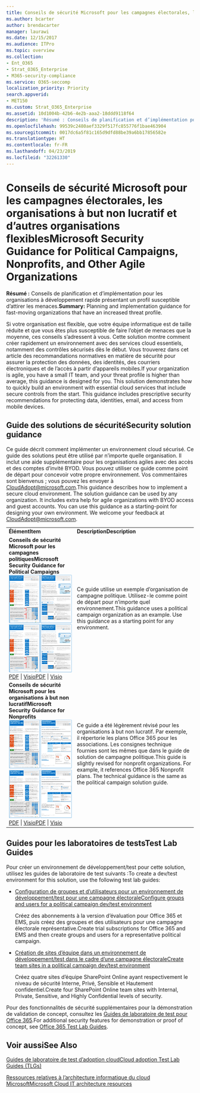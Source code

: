 ```yaml
---
title: Conseils de sécurité Microsoft pour les campagnes électorales, les organisations à but non lucratif et d’autres organisations flexibles
ms.author: bcarter
author: brendacarter
manager: laurawi
ms.date: 12/15/2017
ms.audience: ITPro
ms.topic: overview
ms.collection:
- Ent_O365
- Strat_O365_Enterprise
- M365-security-compliance
ms.service: O365-seccomp
localization_priority: Priority
search.appverid:
- MET150
ms.custom: Strat_O365_Enterprise
ms.assetid: 10d1004b-42b6-4e2b-aaa2-18ddd9118f64
description: 'Résumé : Conseils de planification et d’implémentation pour les organisations à développement rapide présentant un profil susceptible d’attirer les menaces.'
ms.openlocfilehash: 99539c2480aef3329f517fc855776f1bae463904
ms.sourcegitcommit: 0017dc6a5f81c165d9dfd88be39a6bb17856582e
ms.translationtype: HT
ms.contentlocale: fr-FR
ms.lasthandoff: 04/23/2019
ms.locfileid: "32261330"
---
```

# <a name="microsoft-security-guidance-for-political-campaigns-nonprofits-and-other-agile-organizations"></a><span data-ttu-id="06bbd-103">Conseils de sécurité Microsoft pour les campagnes électorales, les organisations à but non lucratif et d’autres organisations flexibles</span><span class="sxs-lookup"><span data-stu-id="06bbd-103">Microsoft Security Guidance for Political Campaigns, Nonprofits, and Other Agile Organizations</span></span>

 <span data-ttu-id="06bbd-104">**Résumé :** Conseils de planification et d’implémentation pour les organisations à développement rapide présentant un profil susceptible d’attirer les menaces.</span><span class="sxs-lookup"><span data-stu-id="06bbd-104">**Summary:** Planning and implementation guidance for fast-moving organizations that have an increased threat profile.</span></span>
  
<span data-ttu-id="06bbd-p101">Si votre organisation est flexible, que votre équipe informatique est de taille réduite et que vous êtes plus susceptible de faire l’objet de menaces que la moyenne, ces conseils s’adressent à vous. Cette solution montre comment créer rapidement un environnement avec des services cloud essentiels, notamment des contrôles sécurisés dès le début. Vous trouverez dans cet article des recommandations normatives en matière de sécurité pour assurer la protection des données, des identités, des courriers électroniques et de l’accès à partir d’appareils mobiles.</span><span class="sxs-lookup"><span data-stu-id="06bbd-p101">If your organization is agile, you have a small IT team, and your threat profile is higher than average, this guidance is designed for you. This solution demonstrates how to quickly build an environment with essential cloud services that include secure controls from the start. This guidance includes prescriptive security recommendations for protecting data, identities, email, and access from mobile devices.</span></span>
  
## <a name="security-solution-guidance"></a><span data-ttu-id="06bbd-108">Guide des solutions de sécurité</span><span class="sxs-lookup"><span data-stu-id="06bbd-108">Security solution guidance</span></span>

<span data-ttu-id="06bbd-p102">Ce guide décrit comment implémenter un environnement cloud sécurisé. Ce guide des solutions peut être utilisé par n’importe quelle organisation. Il inclut une aide supplémentaire pour les organisations agiles avec des accès et des comptes d’invité BYOD. Vous pouvez utiliser ce guide comme point de départ pour concevoir votre propre environnement. Vos commentaires sont bienvenus ; vous pouvez les envoyer à [CloudAdopt@microsoft.com](mailto:CloudAdopt@microsoft.com).</span><span class="sxs-lookup"><span data-stu-id="06bbd-p102">This guidance describes how to implement a secure cloud environment. The solution guidance can be used by any organization. It includes extra help for agile organizations with BYOD access and guest accounts. You can use this guidance as a starting-point for designing your own environment. We welcome your feedback at [CloudAdopt@microsoft.com](mailto:CloudAdopt@microsoft.com).</span></span> 
  
|||
|:-----|:-----|
|<span data-ttu-id="06bbd-114">**Élément**</span><span class="sxs-lookup"><span data-stu-id="06bbd-114">**Item**</span></span> <br/> |<span data-ttu-id="06bbd-115">**Description**</span><span class="sxs-lookup"><span data-stu-id="06bbd-115">**Description**</span></span> <br/> |
|<span data-ttu-id="06bbd-116">**Conseils de sécurité Microsoft pour les campagnes politiques**</span><span class="sxs-lookup"><span data-stu-id="06bbd-116">**Microsoft Security Guidance for Political Campaigns**</span></span> <br/> <span data-ttu-id="06bbd-117">[![Miniature pour ensemble de mini affiches.](media/d370ce28-ca40-4930-9a2c-907312aa06c8.png)          ](http://download.microsoft.com/download/B/4/D/B4D520C3-4D0C-4B4D-BFB9-09F0651C2775/MSFT_Cloud_architecture_security%20for%20political%20campaigns.pdf)</span><span class="sxs-lookup"><span data-stu-id="06bbd-117">[![Thumb nail for mini poster set.](media/d370ce28-ca40-4930-9a2c-907312aa06c8.png)          ](http://download.microsoft.com/download/B/4/D/B4D520C3-4D0C-4B4D-BFB9-09F0651C2775/MSFT_Cloud_architecture_security%20for%20political%20campaigns.pdf)</span></span> <br/> <span data-ttu-id="06bbd-118">[PDF](http://download.microsoft.com/download/B/4/D/B4D520C3-4D0C-4B4D-BFB9-09F0651C2775/MSFT_Cloud_architecture_security%20for%20political%20campaigns.pdf)  \| [Visio](http://download.microsoft.com/download/B/4/D/B4D520C3-4D0C-4B4D-BFB9-09F0651C2775/MSFT_Cloud_architecture_security%20for%20political%20campaigns.vsdx)</span><span class="sxs-lookup"><span data-stu-id="06bbd-118">[PDF](http://download.microsoft.com/download/B/4/D/B4D520C3-4D0C-4B4D-BFB9-09F0651C2775/MSFT_Cloud_architecture_security%20for%20political%20campaigns.pdf)  \| [Visio](http://download.microsoft.com/download/B/4/D/B4D520C3-4D0C-4B4D-BFB9-09F0651C2775/MSFT_Cloud_architecture_security%20for%20political%20campaigns.vsdx)</span></span> <br/> |<span data-ttu-id="06bbd-p103">Ce guide utilise un exemple d’organisation de campagne politique. Utilisez-le comme point de départ pour n’importe quel environnement.</span><span class="sxs-lookup"><span data-stu-id="06bbd-p103">This guidance uses a political campaign organization as an example. Use this guidance as a starting point for any environment.</span></span>  <br/> |
|<span data-ttu-id="06bbd-121">**Conseils de sécurité Microsoft pour les organisations à but non lucratif**</span><span class="sxs-lookup"><span data-stu-id="06bbd-121">**Microsoft Security Guidance for Nonprofits**</span></span> <br/> <span data-ttu-id="06bbd-122">[![Image miniature pour le fichier téléchargeable](media/e4784889-1c69-4067-9a8f-31d31d1eceea.png)          ](http://download.microsoft.com/download/9/4/3/94389612-C679-4061-8DF2-D9A15D72B65F/Microsoft_Cloud%20Architecture_Security%20for%20Nonprofits.pdf)</span><span class="sxs-lookup"><span data-stu-id="06bbd-122">[![Thumnail image for downloadable file](media/e4784889-1c69-4067-9a8f-31d31d1eceea.png)          ](http://download.microsoft.com/download/9/4/3/94389612-C679-4061-8DF2-D9A15D72B65F/Microsoft_Cloud%20Architecture_Security%20for%20Nonprofits.pdf)</span></span> <br/> <span data-ttu-id="06bbd-123">[PDF](http://download.microsoft.com/download/9/4/3/94389612-C679-4061-8DF2-D9A15D72B65F/Microsoft_Cloud%20Architecture_Security%20for%20Nonprofits.pdf)  \| [Visio](http://download.microsoft.com/download/9/4/3/94389612-C679-4061-8DF2-D9A15D72B65F/Microsoft_Cloud%20Architecture_Security%20for%20Nonprofits.vsdx)</span><span class="sxs-lookup"><span data-stu-id="06bbd-123">[PDF](http://download.microsoft.com/download/9/4/3/94389612-C679-4061-8DF2-D9A15D72B65F/Microsoft_Cloud%20Architecture_Security%20for%20Nonprofits.pdf)  \| [Visio](http://download.microsoft.com/download/9/4/3/94389612-C679-4061-8DF2-D9A15D72B65F/Microsoft_Cloud%20Architecture_Security%20for%20Nonprofits.vsdx)</span></span> <br/> |<span data-ttu-id="06bbd-p104">Ce guide a été légèrement révisé pour les organisations à but non lucratif. Par exemple, il répertorie les plans Office 365 pour les associations. Les consignes technique fournies sont les mêmes que dans le guide de solution de campagne politique.</span><span class="sxs-lookup"><span data-stu-id="06bbd-p104">This guide is slightly revised for nonprofit organizations. For example, it references Office 365 Nonprofit plans. The technical guidance is the same as the political campaign solution guide.</span></span>  <br/> |
   
## <a name="test-lab-guides"></a><span data-ttu-id="06bbd-127">Guides pour les laboratoires de tests</span><span class="sxs-lookup"><span data-stu-id="06bbd-127">Test Lab Guides</span></span>

<span data-ttu-id="06bbd-128">Pour créer un environnement de développement/test pour cette solution, utilisez les guides de laboratoire de test suivants :</span><span class="sxs-lookup"><span data-stu-id="06bbd-128">To create a dev/test environment for this solution, use the following test lab guides:</span></span> 
  
- [<span data-ttu-id="06bbd-129">Configuration de groupes et d’utilisateurs pour un environnement de développement/test pour une campagne électorale</span><span class="sxs-lookup"><span data-stu-id="06bbd-129">Configure groups and users for a political campaign dev/test environment</span></span>](https://docs.microsoft.com/office365/enterprise/configure-groups-and-users-for-a-political-campaign-dev-test-environment)
    
     <span data-ttu-id="06bbd-130">Créez des abonnements à la version d’évaluation pour Office 365 et EMS, puis créez des groupes et des utilisateurs pour une campagne électorale représentative.</span><span class="sxs-lookup"><span data-stu-id="06bbd-130">Create trial subscriptions for Office 365 and EMS and then create groups and users for a representative political campaign.</span></span>
    
- [<span data-ttu-id="06bbd-131">Création de sites d’équipe dans un environnement de développement/test dans le cadre d’une campagne électorale</span><span class="sxs-lookup"><span data-stu-id="06bbd-131">Create team sites in a political campaign dev/test environment</span></span>](https://docs.microsoft.com/office365/enterprise/create-team-sites-in-a-political-campaign-dev-test-environment)
    
    <span data-ttu-id="06bbd-132">Créez quatre sites d’équipe SharePoint Online ayant respectivement le niveau de sécurité Interne, Privé, Sensible et Hautement confidentiel.</span><span class="sxs-lookup"><span data-stu-id="06bbd-132">Create four SharePoint Online team sites with Internal, Private, Sensitive, and Highly Confidential levels of security.</span></span>
    
<span data-ttu-id="06bbd-133">Pour des fonctionnalités de sécurité supplémentaires pour la démonstration de validation de concept, consultez les [Guides de laboratoire de test pour Office 365](http://aka.ms/o365tlgs).</span><span class="sxs-lookup"><span data-stu-id="06bbd-133">For additional security features for demonstration or proof of concept, see [Office 365 Test Lab Guides](http://aka.ms/o365tlgs).</span></span>
  
## <a name="see-also"></a><span data-ttu-id="06bbd-134">Voir aussi</span><span class="sxs-lookup"><span data-stu-id="06bbd-134">See Also</span></span>

[<span data-ttu-id="06bbd-135">Guides de laboratoire de test d’adoption cloud</span><span class="sxs-lookup"><span data-stu-id="06bbd-135">Cloud adoption Test Lab Guides (TLGs)</span></span>](https://docs.microsoft.com/office365/enterprise/cloud-adoption-test-lab-guides-tlgs)
  
[<span data-ttu-id="06bbd-136">Ressources relatives à l’architecture informatique du cloud Microsoft</span><span class="sxs-lookup"><span data-stu-id="06bbd-136">Microsoft Cloud IT architecture resources</span></span>](https://docs.microsoft.com/office365/enterprise/microsoft-cloud-it-architecture-resources)



